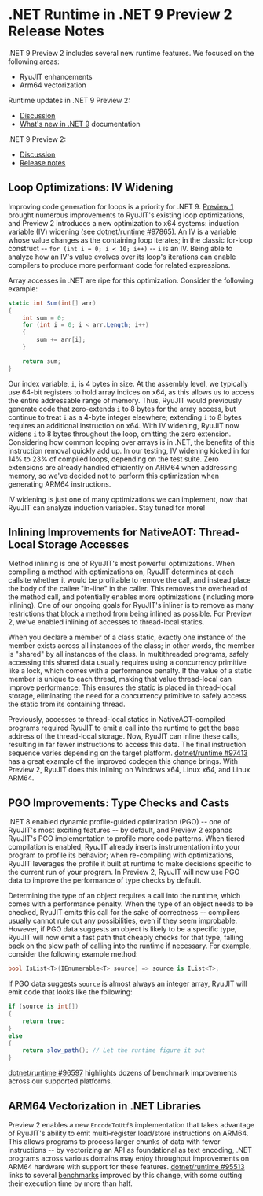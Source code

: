 # .NET Runtime in .NET 9 Preview 2 Release Notes

.NET 9 Preview 2 includes several new runtime features. We focused on the following areas:

- RyuJIT enhancements
- Arm64 vectorization

Runtime updates in .NET 9 Preview 2:

- [Discussion](https://aka.ms/dotnet/9/preview2)
- [What's new in .NET 9](https://learn.microsoft.com/dotnet/core/whats-new/dotnet-9/overview) documentation

.NET 9 Preview 2:

- [Discussion](https://aka.ms/dotnet/9/preview2)
- [Release notes](README.md)

## Loop Optimizations: IV Widening

Improving code generation for loops is a priority for .NET 9. [Preview 1](../preview1/runtime.md) brought numerous improvements to RyuJIT's existing loop optimizations, and Preview 2 introduces a new optimization to x64 systems: induction variable (IV) widening (see [dotnet/runtime #97865](https://github.com/dotnet/runtime/pull/97865)). An IV is a variable whose value changes as the containing loop iterates; in the classic for-loop construct -- `for (int i = 0; i < 10; i++)` -- `i` is an IV. Being able to analyze how an IV's value evolves over its loop's iterations can enable compilers to produce more performant code for related expressions.

Array accesses in .NET are ripe for this optimization. Consider the following example:

```csharp
static int Sum(int[] arr)
{
    int sum = 0;
    for (int i = 0; i < arr.Length; i++)
    {
        sum += arr[i];
    }

    return sum;
}
```

Our index variable, `i`, is 4 bytes in size. At the assembly level, we typically use 64-bit registers to hold array indices on x64, as this allows us to access the entire addressable range of memory. Thus, RyuJIT would previously generate code that zero-extends `i` to 8 bytes for the array access, but continue to treat `i` as a 4-byte integer elsewhere; extending `i` to 8 bytes requires an additional instruction on x64. With IV widening, RyuJIT now widens `i` to 8 bytes throughout the loop, omitting the zero extension. Considering how common looping over arrays is in .NET, the benefits of this instruction removal quickly add up. In our testing, IV widening kicked in for 14% to 23% of compiled loops, depending on the test suite. Zero extensions are already handled efficiently on ARM64 when addressing memory, so we've decided not to perform this optimization when generating ARM64 instructions.

IV widening is just one of many optimizations we can implement, now that RyuJIT can analyze induction variables. Stay tuned for more!

## Inlining Improvements for NativeAOT: Thread-Local Storage Accesses

Method inlining is one of RyuJIT's most powerful optimizations. When compiling a method with optimizations on, RyuJIT determines at each callsite whether it would be profitable to remove the call, and instead place the body of the callee "in-line" in the caller. This removes the overhead of the method call, and potentially enables more optimizations (including more inlining). One of our ongoing goals for RyuJIT's inliner is to remove as many restrictions that block a method from being inlined as possible. For Preview 2, we've enabled inlining of accesses to thread-local statics.

When you declare a member of a class static, exactly one instance of the member exists across all instances of the class; in other words, the member is "shared" by all instances of the class. In multithreaded programs, safely accessing this shared data usually requires using a concurrency primitive like a lock, which comes with a performance penalty. If the value of a static member is unique to each thread, making that value thread-local can improve performance: This ensures the static is placed in thread-local storage, eliminating the need for a concurrency primitive to safely access the static from its containing thread.

Previously, accesses to thread-local statics in NativeAOT-compiled programs required RyuJIT to emit a call into the runtime to get the base address of the thread-local storage. Now, RyuJIT can inline these calls, resulting in far fewer instructions to access this data. The final instruction sequence varies depending on the target platform. [dotnet/runtime #97413](https://github.com/dotnet/runtime/pull/97910) has a great example of the improved codegen this change brings. With Preview 2, RyuJIT does this inlining on Windows x64, Linux x64, and Linux ARM64.

## PGO Improvements: Type Checks and Casts

.NET 8 enabled dynamic profile-guided optimization (PGO) -- one of RyuJIT's most exciting features -- by default, and Preview 2 expands RyuJIT's PGO implementation to profile more code patterns. When tiered compilation is enabled, RyuJIT already inserts instrumentation into your program to profile its behavior; when re-compiling with optimizations, RyuJIT leverages the profile it built at runtime to make decisions specific to the current run of your program. In Preview 2, RyuJIT will now use PGO data to improve the performance of type checks by default.

Determining the type of an object requires a call into the runtime, which comes with a performance penalty. When the type of an object needs to be checked, RyuJIT emits this call for the sake of correctness -- compilers usually cannot rule out any possibilities, even if they seem improbable. However, if PGO data suggests an object is likely to be a specific type, RyuJIT will now emit a fast path that cheaply checks for that type, falling back on the slow path of calling into the runtime if necessary. For example, consider the following example method:

```csharp
bool IsList<T>(IEnumerable<T> source) => source is IList<T>;
```

If PGO data suggests `source` is almost always an integer array, RyuJIT will emit code that looks like the following:

```csharp
if (source is int[])
{
    return true;
}
else
{
    return slow_path(); // Let the runtime figure it out
}
```

[dotnet/runtime #96597](https://github.com/dotnet/runtime/pull/96597) highlights dozens of benchmark improvements across our supported platforms.

## ARM64 Vectorization in .NET Libraries

Preview 2 enables a new `EncodeToUtf8` implementation that takes advantage of RyuJIT's ability to emit multi-register load/store instructions on ARM64. This allows programs to process larger chunks of data with fewer instructions -- by vectorizing an API as foundational as text encoding, .NET programs across various domains may enjoy throughput improvements on ARM64 hardware with support for these features. [dotnet/runtime #95513](https://github.com/dotnet/runtime/pull/95513) links to several [benchmarks](https://github.com/dotnet/perf-autofiling-issues/issues/27114) improved by this change, with some cutting their execution time by more than half.
